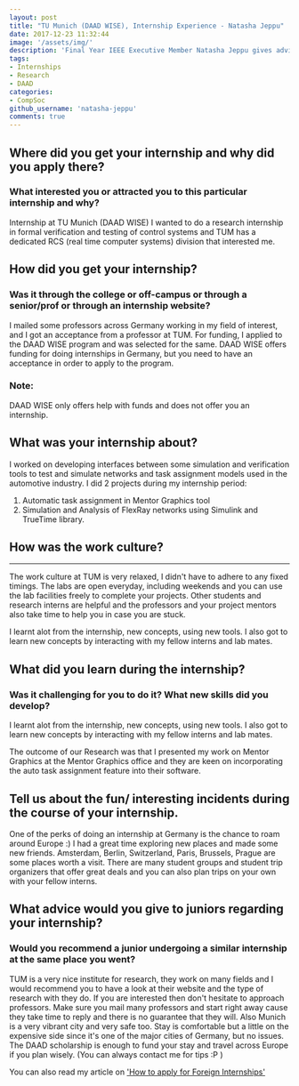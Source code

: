 ```yaml
---
layout: post
title: "TU Munich (DAAD WISE), Internship Experience - Natasha Jeppu"
date: 2017-12-23 11:32:44
image: '/assets/img/'
description: 'Final Year IEEE Executive Member Natasha Jeppu gives advice on how to excel to get an internship at DAAD Wise Scholarship to intern in Germany.'
tags:
- Internships
- Research
- DAAD
categories:
- CompSoc
github_username: 'natasha-jeppu'
comments: true
---
```


## Where did you get your internship and why did you apply there? 
### What interested you or attracted you to this particular internship and why?

Internship at TU Munich (DAAD WISE) 
I wanted to do a research internship in formal verification and testing of control systems and TUM has a dedicated RCS (real time computer systems) division that interested me.

## How did you get your internship? 
### Was it through the college or off-campus or through a senior/prof or through an internship website?

I mailed some professors across Germany working in my field of interest, and I got an acceptance from a professor at TUM. For funding, I applied to the DAAD WISE program and was selected for the same. 
DAAD WISE offers funding for doing internships in Germany, but you need to have an acceptance in order to apply to the program. 

### Note: 
DAAD WISE only offers help with funds and does not offer you an internship.

## What was your internship about?

I worked on developing interfaces between some simulation and verification tools to test and simulate networks and task assignment models used in the automotive industry. I did 2 projects during my internship period: 
1. Automatic task assignment in Mentor Graphics tool 
2. Simulation and Analysis of FlexRay networks using Simulink and TrueTime library.

## How was the work culture?
---

The work culture at TUM is very relaxed, I didn't have to adhere to any fixed timings. The labs are open everyday, including weekends and you can use the lab facilities freely to complete your projects. Other students and research interns are helpful and the professors and your project mentors also take time to help you in case you are stuck.

I learnt alot from the internship, new concepts, using new tools. I also got to learn new concepts by interacting with my fellow interns and lab mates.

## What did you learn during the internship? 
### Was it challenging for you to do it? What new skills did you develop?

I learnt alot from the internship, new concepts, using new tools. I also got to learn new concepts by interacting with my fellow interns and lab mates.

The outcome of our Research was that I presented my work on Mentor Graphics at the Mentor Graphics office and they are keen on incorporating the auto task assignment feature into their software.

## Tell us about the fun/ interesting incidents during the course of your internship.

One of the perks of doing an internship at Germany is the chance to roam around Europe :) I had a great time exploring new places and made some new friends. Amsterdam, Berlin, Switzerland, Paris, Brussels, Prague are some places worth a visit. There are many student groups and student trip organizers that offer great deals and you can also plan trips on your own with your fellow interns.

## What advice would you give to juniors regarding your internship?
### Would you recommend a junior undergoing a similar internship at the same place you went?

TUM is a very nice institute for research, they work on many fields and I would recommend you to have a look at their website and the type of research with they do. If you are interested then don't hesitate to approach professors. Make sure you mail many professors and start right away cause they take time to reply and there is no guarantee that they will. Also Munich is a very vibrant city and very safe too. Stay is comfortable but a little on the expensive side since it's one of the major cities of Germany, but no issues. The DAAD scholarship is enough to fund your stay and travel across Europe if you plan wisely. (You can always contact me for tips :P )

You can also read my article on ['How to apply for Foreign Internships'](/gyan/internships-abroad) 